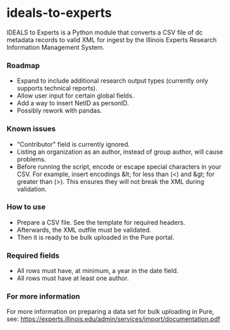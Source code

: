 # ideals-to-experts
IDEALS to Experts is a Python module that converts a CSV file of dc metadata records to valid XML for ingest by the Illinois Experts Research Information Management System.

### Roadmap
- Expand to include additional research output types (currently only supports technical reports).
- Allow user input for certain global fields.
- Add a way to insert NetID as personID.
- Possibly rework with pandas.

### Known issues
- "Contributor" field is currently ignored.
- Listing an organization as an author, instead of group author, will cause problems.
- Before running the script, encode or escape special characters in your CSV.  For example, insert encodings \&lt; for less than (<) and \&gt; for greater than (>).
This ensures they will not break the XML during validation.

### How to use
- Prepare a CSV file. See the template for required headers.  
- Afterwards, the XML outfile must be validated. 
- Then it is ready to be bulk uploaded in the Pure portal.

### Required fields
- All rows must have, at minimum, a year in the date field.
- All rows must have at least one author.

### For more information
For more information on preparing a data set for bulk uploading in Pure, see: https://experts.illinois.edu/admin/services/import/documentation.pdf 
